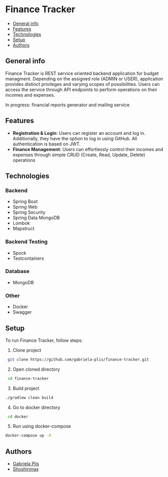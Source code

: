 # Finance Tracker
* [General info](#general-info)
* [Features](#features)
* [Technologies](#technologies)
* [Setup](#setup)
* [Authors](#authors)

## General info
Finance Tracker is REST service oriented backend application for budget managment. Depending on the assigned role (ADMIN or USER), application provides distinct privileges and varying scopes of possibilities. Users can access the service through API endpoints to perform operations on their incomes and expenses.

In progress: financial reports generator and mailing service

## Features
- **Registration & Login**: Users can register an account and log in. Additionally, they have the option to log in using GitHub. All authentication is based on JWT.
- **Finance Management**: Users can effortlessly control their incomes and expenses through simple CRUD (Create, Read, Update, Delete) operations

## Technologies

### Backend
  - Spring Boot
  - Spring Web
  - Spring Security
  - Spring Data MongoDB
  - Lombok
  - Mapstruct

### Backend Testing
  - Spock
  - Testcontainers

### Database
  - MongoDB

### Other
  - Docker
  - Swagger

## Setup
To run Finance Tracker, follow steps:
1. Clone project

  ``` bash      
   git clone https://github.com/gabriela-plis/finance-tracker.git
  ```

2. Open cloned directory
  ``` bash      
   cd finance-tracker
  ```

3. Build project

  ``` bash
  ./gradlew clean build
  ```

4. Go to docker directory

  ``` bash      
   cd docker
  ```

5. Run using docker-compose 

  ``` bash
  docker-compose up -d
  ```

## Authors
- [Gabriela Plis](https://github.com/gabriela-plis)
- [Shoshinmas](https://github.com/shoshinmas)
